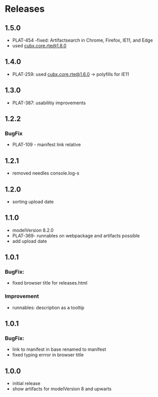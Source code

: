 # Releases

## 1.5.0
* PLAT-454 -fixed:  Artifactsearch in Chrome, Firefox, IE11, and Edge
* used cubx.core.rte@1.8.0

## 1.4.0
* PLAT-259: used cubx.core.rte@1.6.0 -> polyfills for IE11

## 1.3.0
* PLAT-387: usabilitiy improvements

## 1.2.2
### BugFix
* PLAT-109 - manifest link relative
## 1.2.1
* removed needles console.log-s
## 1.2.0
* sorting upload date

## 1.1.0
* modelVersion 8.2.0
* PLAT-369- runnables on webpackage and artifacts possible
* add upload date

## 1.0.1
### BugFix:
* fixed browser title for releases.html

### Improvement
* runnables: description as a tooltip

## 1.0.1
### BugFix:
* link to manifest in base renamed to manifest
* fixed typing errror in browser title

## 1.0.0
* initial release
* show artifacts for modelVersion 8 and upwarts
